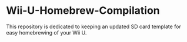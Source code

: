 # Wii-U-Homebrew-Compilation
This repository is dedicated to keeping an updated SD card template for easy homebrewing of your Wii U.
